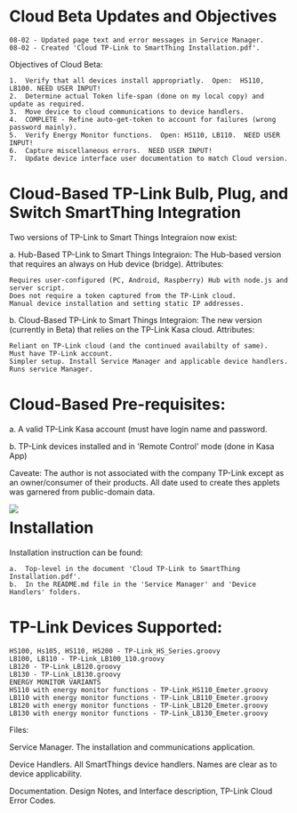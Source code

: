 # Cloud Beta Updates and Objectives
    08-02 - Updated page text and error messages in Service Manager.
    08-02 - Created 'Cloud TP-Link to SmartThing Installation.pdf'.

Objectives of Cloud Beta:

    1.  Verify that all devices install appropriatly.  Open:  HS110, LB100. NEED USER INPUT!
    2.  Determine actual Token life-span (done on my local copy) and update as required.
    3.  Move device to cloud communications to device handlers.
    4.  COMPLETE - Refine auto-get-token to account for failures (wrong password mainly).
    5.  Verify Energy Monitor functions.  Open: HS110, LB110.  NEED USER INPUT!
    6.  Capture miscellaneous errors.  NEED USER INPUT!
    7.  Update device interface user documentation to match Cloud version.

# Cloud-Based TP-Link Bulb, Plug, and Switch SmartThing Integration

Two versions of TP-Link to Smart Things Integraion now exist:

a. Hub-Based TP-Link to Smart Things Integraion: The Hub-based version that requires an always on Hub device (bridge). Attributes:

    Requires user-configured (PC, Android, Raspberry) Hub with node.js and server script.
    Does not require a token captured from the TP-Link cloud.
    Manual device installation and setting static IP addresses.

b. Cloud-Based TP-Link to Smart Things Integraion: The new version (currently in Beta) that relies on the TP-Link Kasa cloud. Attributes:

    Reliant on TP-Link cloud (and the continued availabilty of same).
    Must have TP-Link account.
    Simpler setup. Install Service Manager and applicable device handlers. Runs service Manager.

# Cloud-Based Pre-requisites:

a.  A valid TP-Link Kasa account (must have login name and password.

b.  TP-Link devices installed and in 'Remote Control' mode (done in Kasa App)

Caveate:  The author is not associated with the company TP-Link except as an owner/consumer of their products.  All date used to create thes applets was garnered from public-domain data.

<img src="https://github.com/DaveGut/Cloud-Based_TP-Link-to-SmartThings-Integration/blob/master/FamilyPic.png" align="left"/>

# Installation
Installation instruction can be found:

    a.  Top-level in the document 'Cloud TP-Link to SmartThing Installation.pdf'.
    b.  In the README.md file in the 'Service Manager' and 'Device Handlers' folders.

# TP-Link Devices Supported:

    HS100, Hs105, HS110, HS200 - TP-Link_HS_Series.groovy
    LB100, LB110 - TP-Link_LB100_110.groovy
    LB120 - TP-Link_LB120.groovy
    LB130 - TP-Link_LB130.groovy
    ENERGY MONITOR VARIANTS
    HS110 with energy monitor functions - TP-Link_HS110_Emeter.groovy
    LB110 with energy monitor functions - TP-Link_LB110_Emeter.groovy
    LB120 with energy monitor functions - TP-Link_LB120_Emeter.groovy
    LB130 with energy monitor functions - TP-Link_LB130_Emeter.groovy

Files:

Service Manager.  The installation and communications application.

Device Handlers. All SmartThings device handlers. Names are clear as to device applicability.


Documentation. Design Notes, and Interface description, TP-Link Cloud Error Codes.
